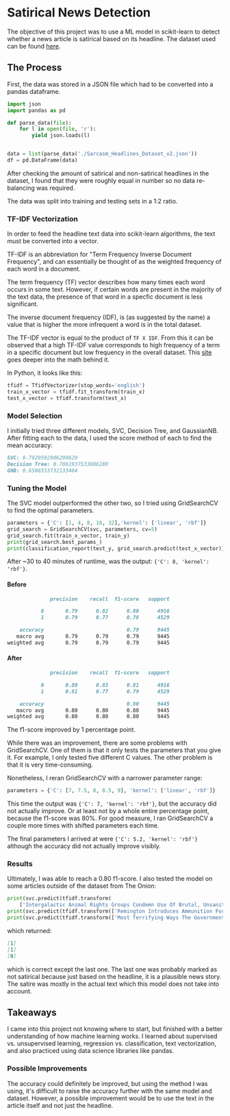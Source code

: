 # Satirical News Detection
The objective of this project was to use a ML model in scikit-learn to detect whether a news article is satirical based on its headline. The dataset used can be found [here](https://www.kaggle.com/rmisra/news-headlines-dataset-for-sarcasm-detection).

## The Process
First, the data was stored in a JSON file which had to be converted into a pandas dataframe.

```python
import json
import pandas as pd

def parse_data(file):
    for l in open(file, 'r'):
        yield json.loads(l)


data = list(parse_data('./Sarcasm_Headlines_Dataset_v2.json'))
df = pd.DataFrame(data)
```
After checking the amount of satirical and non-satirical headlines in the dataset, I found that they were roughly equal in number so no data re-balancing was required.

The data was split into training and testing sets in a 1:2 ratio. 
### TF-IDF Vectorization
In order to feed the headline text data into scikit-learn algorithms, the text must be converted into a vector.

TF-IDF is an abbreviation for "Term Frequency Inverse Document Frequency", and can essentially be thought of as the weighted frequency of each word in a document.

The term frequency (TF) vector describes how many times each word occurs in some text. However, if certain words are present in the majority of the text data, the presence of that word in a specfic document is less significant.

The inverse document frequency (IDF), is (as suggested by the name) a value that is higher the more infrequent a word is in the total dataset.

The TF-IDF vector is equal to the product of `TF X IDF`. From this it can be observed that a high TF-IDF value corresponds to high frequency of a term in a specific document but low frequency in the overall dataset. This [site](https://medium.com/@cmukesh8688/tf-idf-vectorizer-scikit-learn-dbc0244a911a) goes deeper into the math behind it.

In Python, it looks like this:
```python
tfidf = TfidfVectorizer(stop_words='english')
train_x_vector = tfidf.fit_transform(train_x)
test_x_vector = tfidf.transform(test_x)
```
### Model Selection
I initially tried three different models, SVC, Decision Tree, and GaussianNB. After fitting each to the data, I used the score method of each to find the mean accuracy:
```markdown
SVC: 0.7920592906299629
Decision Tree: 0.7061937533086289
GNB: 0.6586553732133404
```

### Tuning the Model
The SVC model outperformed the other two, so I tried using GridSearchCV to find the optimal parameters.


```python
parameters = {'C': [1, 4, 8, 16, 32],'kernel': ['linear', 'rbf']}
grid_search = GridSearchCV(svc, parameters, cv=5)
grid_search.fit(train_x_vector, train_y)
print(grid_search.best_params_)
print(classification_report(test_y, grid_search.predict(test_x_vector)))
```
After ~30 to 40 minutes of runtime, was the output: `{'C': 8, 'kernel': 'rbf'}`.

#### Before
```markdown
              precision    recall  f1-score   support

           0       0.79      0.82      0.80      4916
           1       0.79      0.77      0.78      4529

    accuracy                           0.79      9445
   macro avg       0.79      0.79      0.79      9445
weighted avg       0.79      0.79      0.79      9445
```
#### After
```markdown
              precision    recall  f1-score   support

           0       0.80      0.83      0.81      4916
           1       0.81      0.77      0.79      4529

    accuracy                           0.80      9445
   macro avg       0.80      0.80      0.80      9445
weighted avg       0.80      0.80      0.80      9445
```
The f1-score improved by 1 percentage point.

While there was an improvement, there are some problems with GridSearchCV. One of them is that it only tests the parameters that you give it. For example, I only tested five different C values. The other problem is that it is very time-consuming. 

Nonetheless, I reran GridSearchCV with a narrower parameter range:
```python
parameters = {'C': [7, 7.5, 8, 8.5, 9], 'kernel': ['linear', 'rbf']}
```
This time the output was `{'C': 7, 'kernel': 'rbf'}`, but the accuracy did not actually improve. Or at least not by a whole entire percentage point, because the f1-score was 80%. For good measure, I ran GridSearchCV a couple more times with shifted parameters each time.

The final parameters I arrived at were `{'C': 5.2, 'kernel': 'rbf'}` although the accuracy did not actually improve visibly.

### Results
Ultimately, I was able to reach a 0.80 f1-score. I also tested the model on some articles outside of the dataset from The Onion:
```python
print(svc.predict(tfidf.transform(
    ['Intergalactic Animal Rights Groups Condemn Use Of Brutal, Unsanitary Planet To Raise Human Meat'])))
print(svc.predict(tfidf.transform(['Remington Introduces Ammunition For Sensitive Skin'])))
print(svc.predict(tfidf.transform(['Most Terrifying Ways The Government Is Spying On You'])))
```
which returned:
```markdown
[1]
[1]
[0]
```
which is correct except the last one. The last one was probably marked as not satirical because just based on the headline, it is a plausible news story. The satire was mostly in the actual text which this model does not take into account.

## Takeaways
I came into this project not knowing where to start, but finished with a better understanding of how machine learning works. I learned about supervised vs. unsupervised learning, regression vs. classification, text vectorization, and also practiced using data science libraries like pandas.
### Possible Improvements
The accuracy could definitely be improved, but using the method I was using, it's difficult to  raise the accuracy further with the same model and dataset. However, a possible improvement would be to use the text in the article itself and not just the headline. 